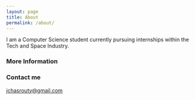 ```yaml
---
layout: page
title: About
permalink: /about/
---
```


I am a Computer Science student currently pursuing internships within the Tech and Space Industry. 

### More Information



### Contact me

[jchasrouty@gmail.com](mailto:jchasrouty@gmail.com)
